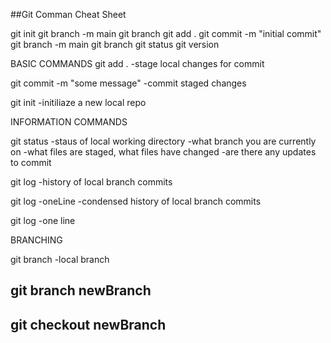 ##Git Comman Cheat Sheet

git init
git branch -m main
git branch
git add .
git commit -m "initial commit"
git branch -m main
git branch
git status
git version



BASIC COMMANDS
git add .
-stage local changes for commit

git commit -m "some message"
-commit staged changes

git init
-initiliaze a new local repo


INFORMATION COMMANDS

git status
-staus of local working directory
-what branch you are currently on
-what files are staged, what files have changed
-are there any updates to commit

git log
-history of local branch commits

git log -oneLine
-condensed history of local branch commits

git log
-one line


BRANCHING

git branch
-local branch

git branch newBranch
-

git checkout newBranch
-
